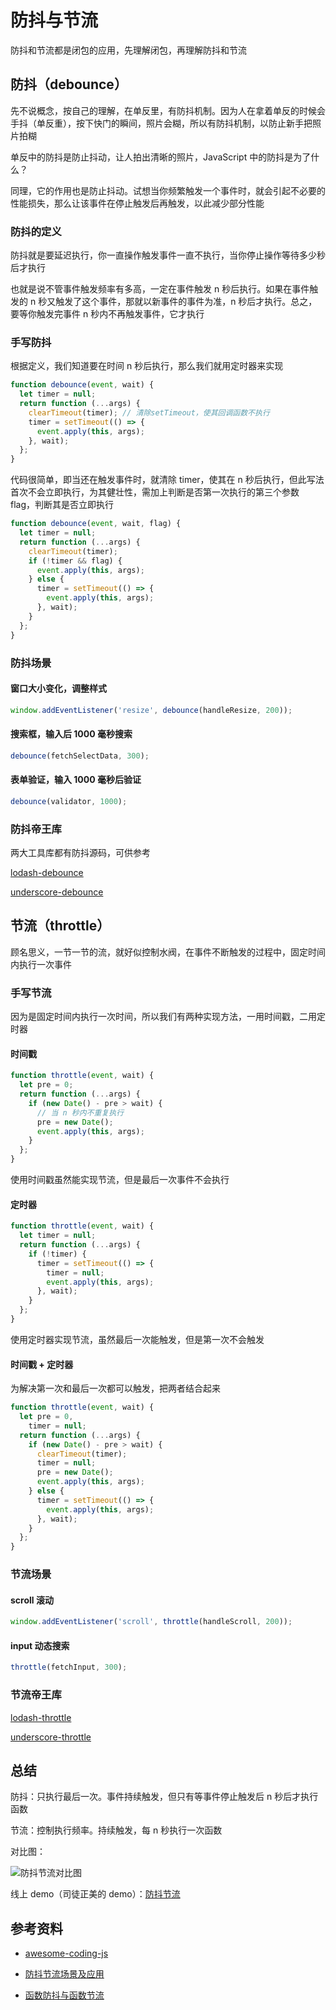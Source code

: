 # 防抖与节流

防抖和节流都是闭包的应用，先理解闭包，再理解防抖和节流

## 防抖（debounce）

先不说概念，按自己的理解，在单反里，有防抖机制。因为人在拿着单反的时候会手抖（单反重），按下快门的瞬间，照片会糊，所以有防抖机制，以防止新手把照片拍糊

单反中的防抖是防止抖动，让人拍出清晰的照片，JavaScript 中的防抖是为了什么？

同理，它的作用也是防止抖动。试想当你频繁触发一个事件时，就会引起不必要的性能损失，那么让该事件在停止触发后再触发，以此减少部分性能

### 防抖的定义

防抖就是要延迟执行，你一直操作触发事件一直不执行，当你停止操作等待多少秒后才执行

也就是说不管事件触发频率有多高，一定在事件触发 n 秒后执行。如果在事件触发的 n 秒又触发了这个事件，那就以新事件的事件为准，n 秒后才执行。总之，要等你触发完事件 n 秒内不再触发事件，它才执行

### 手写防抖

根据定义，我们知道要在时间 n 秒后执行，那么我们就用定时器来实现

```javascript
function debounce(event, wait) {
  let timer = null;
  return function (...args) {
    clearTimeout(timer); // 清除setTimeout，使其回调函数不执行
    timer = setTimeout(() => {
      event.apply(this, args);
    }, wait);
  };
}
```

代码很简单，即当还在触发事件时，就清除 timer，使其在 n 秒后执行，但此写法首次不会立即执行，为其健壮性，需加上判断是否第一次执行的第三个参数 flag，判断其是否立即执行

```javascript
function debounce(event, wait, flag) {
  let timer = null;
  return function (...args) {
    clearTimeout(timer);
    if (!timer && flag) {
      event.apply(this, args);
    } else {
      timer = setTimeout(() => {
        event.apply(this, args);
      }, wait);
    }
  };
}
```

### 防抖场景

#### 窗口大小变化，调整样式

```javascript
window.addEventListener('resize', debounce(handleResize, 200));
```

#### 搜索框，输入后 1000 毫秒搜索

```javascript
debounce(fetchSelectData, 300);
```

#### 表单验证，输入 1000 毫秒后验证

```javascript
debounce(validator, 1000);
```

### 防抖帝王库

两大工具库都有防抖源码，可供参考

[lodash-debounce](https://github.com/lodash/lodash/blob/master/debounce.js)

[underscore-debounce](https://github.com/jashkenas/underscore/blob/master/modules/debounce.js)

## 节流（throttle）

顾名思义，一节一节的流，就好似控制水阀，在事件不断触发的过程中，固定时间内执行一次事件

### 手写节流

因为是固定时间内执行一次时间，所以我们有两种实现方法，一用时间戳，二用定时器

#### 时间戳

```javascript
function throttle(event, wait) {
  let pre = 0;
  return function (...args) {
    if (new Date() - pre > wait) {
      // 当 n 秒内不重复执行
      pre = new Date();
      event.apply(this, args);
    }
  };
}
```

使用时间戳虽然能实现节流，但是最后一次事件不会执行

#### 定时器

```javascript
function throttle(event, wait) {
  let timer = null;
  return function (...args) {
    if (!timer) {
      timer = setTimeout(() => {
        timer = null;
        event.apply(this, args);
      }, wait);
    }
  };
}
```

使用定时器实现节流，虽然最后一次能触发，但是第一次不会触发

#### 时间戳 + 定时器

为解决第一次和最后一次都可以触发，把两者结合起来

```javascript
function throttle(event, wait) {
  let pre = 0,
    timer = null;
  return function (...args) {
    if (new Date() - pre > wait) {
      clearTimeout(timer);
      timer = null;
      pre = new Date();
      event.apply(this, args);
    } else {
      timer = setTimeout(() => {
        event.apply(this, args);
      }, wait);
    }
  };
}
```

### 节流场景

#### scroll 滚动

```javascript
window.addEventListener('scroll', throttle(handleScroll, 200));
```

#### input 动态搜索

```javascript
throttle(fetchInput, 300);
```

### 节流帝王库

[lodash-throttle](https://github.com/lodash/lodash/blob/master/throttle.js)

[underscore-throttle](https://github.com/jashkenas/underscore/blob/master/modules/throttle.js)

## 总结

防抖：只执行最后一次。事件持续触发，但只有等事件停止触发后 n 秒后才执行函数

节流：控制执行频率。持续触发，每 n 秒执行一次函数

对比图：

![防抖节流对比图](https://s2.loli.net/2022/03/24/Y5zAUx4ELGuCPyO.png)

线上 demo（司徒正美的 demo）：[防抖节流](https://azhubaby.com/demo/防抖与节流/index.html)

## 参考资料

- [awesome-coding-js](www.conardli.top/docs/JavaScript/节流.html)

- [防抖节流场景及应用](https://juejin.cn/post/7018296556323340324)
- [函数防抖与函数节流](https://zhuanlan.zhihu.com/p/38313717)
